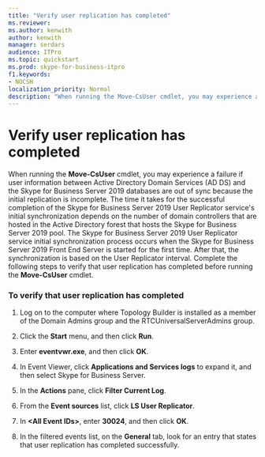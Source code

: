 ```yaml
---
title: "Verify user replication has completed"
ms.reviewer: 
ms.author: kenwith
author: kenwith
manager: serdars
audience: ITPro
ms.topic: quickstart
ms.prod: skype-for-business-itpro
f1.keywords:
- NOCSH
localization_priority: Normal
description: "When running the Move-CsUser cmdlet, you may experience a failure because user information between Active Directory Domain Services (AD DS) and the Skype for Business Server 2019 databases are out of sync because the initial replication is incomplete. The time it takes for the successful completion of the Skype for Business Server 2019 User Replicator service's initial synchronization depends on the number of domain controllers that are hosted in the Active Directory forest that hosts the Skype for Business Server 2019 pool. The Skype for Business Server 2019 User Replicator service initial synchronization process occurs when the Skype for Business Server 2019 Front End Server is started for the first time. After that, the synchronization is then based on the User Replicator interval. Complete the following steps to verify user replication has completed before running the Move-CsUser cmdlet."
---
```


# Verify user replication has completed

When running the **Move-CsUser** cmdlet, you may experience a failure if user information between Active Directory Domain Services (AD DS) and the Skype for Business Server 2019 databases are out of sync because the initial replication is incomplete. The time it takes for the successful completion of the Skype for Business Server 2019 User Replicator service's initial synchronization depends on the number of domain controllers that are hosted in the Active Directory forest that hosts the Skype for Business Server 2019 pool. The Skype for Business Server 2019 User Replicator service initial synchronization process occurs when the Skype for Business Server 2019 Front End Server is started for the first time. After that, the synchronization is based on the User Replicator interval. Complete the following steps to verify that user replication has completed before running the **Move-CsUser** cmdlet. 
  
### To verify that user replication has completed

1. Log on to the computer where Topology Builder is installed as a member of the Domain Admins group and the RTCUniversalServerAdmins group.
    
2. Click the **Start** menu, and then click **Run**. 
    
3. Enter **eventvwr.exe**, and then click **OK**.
    
4. In Event Viewer, click **Applications and Services logs** to expand it, and then select Skype for Business Server. 
    
5. In the **Actions** pane, click **Filter Current Log**.
    
6. From the **Event sources** list, click **LS User Replicator**.
    
7. In **\<All Event IDs\>**, enter **30024**, and then click **OK**. 
    
8. In the filtered events list, on the **General** tab, look for an entry that states that user replication has completed successfully. 
    

